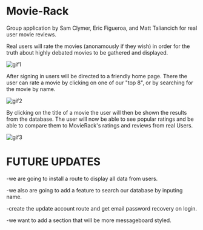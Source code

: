 # Movie-Rack
Group application by Sam Clymer, Eric Figueroa, and Matt Taliancich for real user movie reviews.

Real users will rate the movies (anonamously if they wish) in order for the truth about highly debated movies to be gathered and displayed.

![gif1](/public/assets/images/gif1.gif?raw=true "gif1")

After signing in users will be directed to a friendly home page. There the user can rate a movie by 
clicking on one of our "top 8", or by searching for the movie by name.

![gif2](/public/assets/images/gif2.gif?raw=true "gif2")

By clicking on the title of a movie the user will then be shown the results from the database.
The user will now be able to see popular ratings and be able to compare them to MovieRack's ratings 
and reviews from real Users.

![gif3](/public/assets/images/gif3.gif?raw=true "gif3")


# FUTURE UPDATES

-we are going to install a route to display all data from users.

-we also are going to add a feature to search our database by inputing name.

-create the update account route and get email password recovery on login.

-we want to add a section that will be more messageboard styled.
